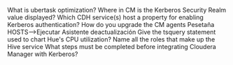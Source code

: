 What is ubertask optimization?
Where in CM is the Kerberos Security Realm value displayed?
Which CDH service(s) host a property for enabling Kerberos authentication?
How do you upgrade the CM agents
      Pesetaña HOSTS-->Ejecutar Asistente deactualización
Give the tsquery statement used to chart Hue's CPU utilization?
Name all the roles that make up the Hive service
What steps must be completed before integrating Cloudera Manager with Kerberos?
